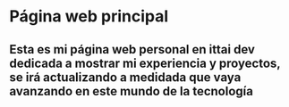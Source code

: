 # Página web principal

## Esta es mi página web personal en ittai dev dedicada a mostrar mi experiencia y proyectos, se irá actualizando a medidada que vaya avanzando en este mundo de la tecnología
